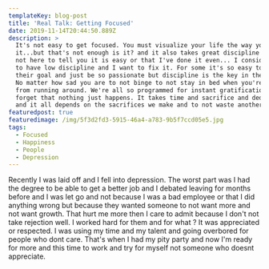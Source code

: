 ```yaml
---
templateKey: blog-post
title: 'Real Talk: Getting Focused'
date: 2019-11-14T20:44:50.889Z
description: >
  It's not easy to get focused. You must visualize your life the way you want
  it...but that's not enough is it? and it also takes great discipline and Im
  not here to tell you it is easy or that I've done it even... I consider myself
  to have low discipline and I want to fix it. For some it's so easy to have
  their goal and just be so passionate but discipline is the key in their life.
  No matter how sad you are to not binge to not stay in bed when you're tired
  from running around. We're all so programmed for instant gratification that we
  forget that nothing just happens. It takes time and sacrifice and dedication
  and it all depends on the sacrifices we make and to not waste another hour. 
featuredpost: true
featuredimage: /img/5f3d2fd3-5915-46a4-a783-9b5f7ccd05e5.jpg
tags:
  - Focused
  - Happiness
  - People
  - Depression
---
```

Recently I was laid off and I fell into depression. The worst part was I had the degree to be able to get a better job and I debated leaving for months before and I was let go and not because I was a bad employee or that I did anything wrong but because they wanted someone to not want more and not want growth. That hurt me more then I care to admit because I don't not take rejection well. I worked hard for them and for what ? It was appreciated or respected. I was using my time and my talent and going overbored for people who dont care. That's when I had my pity party and now I'm ready for more and this time to work and try for myself not someone who doesnt appreciate.
